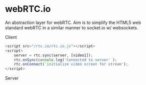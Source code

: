 webRTC.io
=========

An abstraction layer for webRTC. Aim is to simplify the HTML5 web standard webRTC in a similar manner to socket.io w/ websockets.

Client
```javascript
<script src="/rtc.io/rtc.io.js"></script>
<script>
    server = rtc.sync(server, [video1]);
    rtc.onSync(console.log('Connected to server' );
    rtc.onConnect('initialize video screen for stream');
</script>
```

Server
```javascript
```
